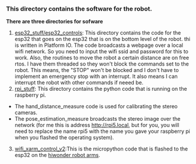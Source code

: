 ### This directory contains the software for the robot.

__There are three directories for sofware__

1. [esp32_stuff/esp32_controls](https://github.com/jonathanrandall/diy_mobile_robot/tree/main/robot_software/esp32_stuff/esp32_controls): This directory contains the code for the esp32 that goes on the esp32 that is on the bottom level of the robot. thi is written in Platform IO. The code broadcasts a webpage over a local wifi network. So you need to input the wifi ssid and password for this to work. Also, the routines to move the robot a certain distance are on free rtos. I have them threaded so they won't block the commands set to the robot. This means, the "STOP" won't be blocked and I don't have to implement an emergency stop with an interrupt. It also means I can interrupt the robot with other commands if neeed be.
2. [rpi_stuff](https://github.com/jonathanrandall/diy_mobile_robot/tree/main/robot_software/rpi_stuff): This directory contains the python code that is running on the raspberry pi.
  - The hand_distance_measure code is used for calibrating the stereo cameras.
  - The pose_estimation_measure broadcasts the stereo image over the network (for me this is address http://rpi5.local, but for you, you will need to replace the name rpi5 with the name you gave your raspberry pi when you flashed the operating system).
3. [wifi_xarm_control_v2](https://github.com/jonathanrandall/diy_mobile_robot/tree/main/robot_software/wifi_xarm_control_v2):This is the micropython code that is flashed to the esp32 on the [hiwonder robot arms](https://www.hiwonder.com/products/xarm-esp32). 
    
